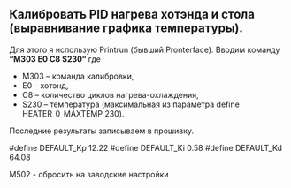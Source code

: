## Калибровать PID нагрева хотэнда и стола (выравнивание графика температуры).

Для этого я использую Printrun (бывший Pronterface). Вводим команду **“M303 E0 C8 S230“** где 

  - M303 – команда калибровки,
  - E0 – хотэнд,
  - C8 – количество циклов нагрева-охлаждения,
  - S230 – температура (максимальная из параметра define HEATER_0_MAXTEMP 230).

Последние результаты записываем в прошивку.

#define  DEFAULT_Kp 12.22
#define  DEFAULT_Ki 0.58
#define  DEFAULT_Kd 64.08

M502 - сбросить на заводские настройки

